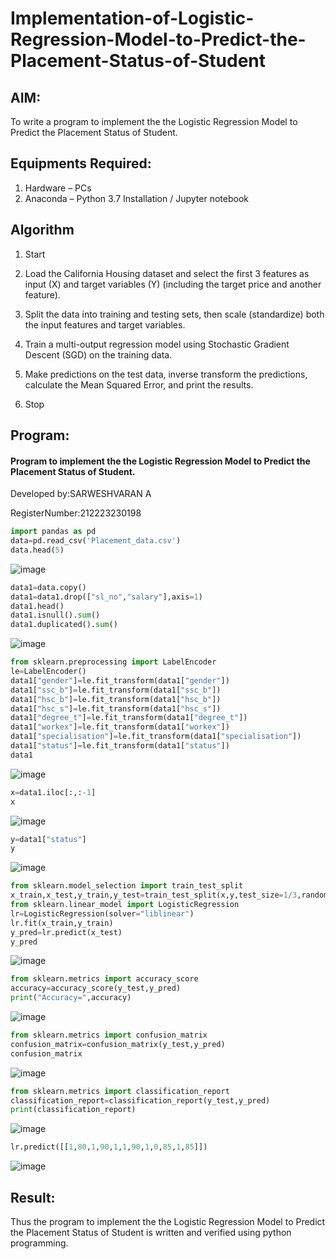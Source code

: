 # Implementation-of-Logistic-Regression-Model-to-Predict-the-Placement-Status-of-Student

## AIM:
To write a program to implement the the Logistic Regression Model to Predict the Placement Status of Student.

## Equipments Required:
1. Hardware – PCs
2. Anaconda – Python 3.7 Installation / Jupyter notebook

## Algorithm
1. Start

2. Load the California Housing dataset and select the first 3 features as input (X) and target variables (Y) (including the target price and another feature).

3. Split the data into training and testing sets, then scale (standardize) both the input features and target variables.

4. Train a multi-output regression model using Stochastic Gradient Descent (SGD) on the training data.

5. Make predictions on the test data, inverse transform the predictions, calculate the Mean Squared Error, and print the results.

6. Stop

## Program:
#### Program to implement the the Logistic Regression Model to Predict the Placement Status of Student.
Developed by:SARWESHVARAN A

RegisterNumber:212223230198

```python
import pandas as pd
data=pd.read_csv('Placement_data.csv')
data.head(5)
```
![image](https://github.com/user-attachments/assets/34c473cd-32c9-4e74-8ff9-b7b60a620a0f)

```python
data1=data.copy()
data1=data1.drop(["sl_no","salary"],axis=1)
data1.head()
data1.isnull().sum()
data1.duplicated().sum()
```

![image](https://github.com/user-attachments/assets/791e3cb1-7531-4fe9-a62e-d16733c6f461)
```python
from sklearn.preprocessing import LabelEncoder
le=LabelEncoder()
data1["gender"]=le.fit_transform(data1["gender"])
data1["ssc_b"]=le.fit_transform(data1["ssc_b"])
data1["hsc_b"]=le.fit_transform(data1["hsc_b"])
data1["hsc_s"]=le.fit_transform(data1["hsc_s"])
data1["degree_t"]=le.fit_transform(data1["degree_t"])
data1["workex"]=le.fit_transform(data1["workex"])
data1["specialisation"]=le.fit_transform(data1["specialisation"])
data1["status"]=le.fit_transform(data1["status"])
data1
```
![image](https://github.com/user-attachments/assets/4459614a-c7b5-40c7-bdc1-3b19e268ff1c)

```python
x=data1.iloc[:,:-1]
x
```
![image](https://github.com/user-attachments/assets/afaf58fa-2de7-485a-8d71-77bdf26ee47b)

```python
y=data1["status"]
y
```
![image](https://github.com/user-attachments/assets/69698e06-74e5-45eb-9e29-f0b3aa66e3af)

```python
from sklearn.model_selection import train_test_split
x_train,x_test,y_train,y_test=train_test_split(x,y,test_size=1/3,random_state=0)
from sklearn.linear_model import LogisticRegression
lr=LogisticRegression(solver="liblinear")
lr.fit(x_train,y_train)
y_pred=lr.predict(x_test)
y_pred
```
![image](https://github.com/user-attachments/assets/12d8cddf-3d3a-43a8-af6e-b9acae252166)

```python
from sklearn.metrics import accuracy_score
accuracy=accuracy_score(y_test,y_pred)
print("Accuracy=",accuracy)
```
![image](https://github.com/user-attachments/assets/df6b919e-d4fe-40f2-81ed-738e156dbaf0)

```python
from sklearn.metrics import confusion_matrix
confusion_matrix=confusion_matrix(y_test,y_pred)
confusion_matrix
```
![image](https://github.com/user-attachments/assets/ac2544fe-e47a-48ad-89e9-c0729b8df303)

```python
from sklearn.metrics import classification_report
classification_report=classification_report(y_test,y_pred)
print(classification_report)
```
![image](https://github.com/user-attachments/assets/4ea01799-6255-4f31-8717-71c479b8b2a3)

```python
lr.predict([[1,80,1,90,1,1,90,1,0,85,1,85]])
```
![image](https://github.com/user-attachments/assets/9189be3a-46aa-42ac-bdb9-da58fcff0d81)











## Result:
Thus the program to implement the the Logistic Regression Model to Predict the Placement Status of Student is written and verified using python programming.
